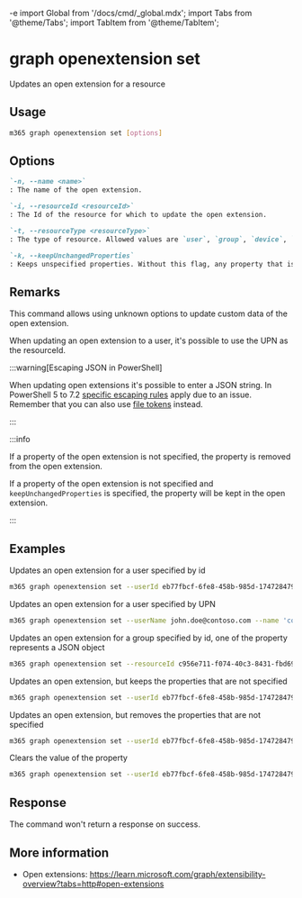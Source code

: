 -e <!-- DISCLAIMER: All secrets, passwords, and sensitive values in this document are examples only and not real credentials. -->
import Global from '/docs/cmd/_global.mdx';
import Tabs from '@theme/Tabs';
import TabItem from '@theme/TabItem';

# graph openextension set

Updates an open extension for a resource

## Usage

```sh
m365 graph openextension set [options]
```

## Options

```md definition-list
`-n, --name <name>`
: The name of the open extension.

`-i, --resourceId <resourceId>`
: The Id of the resource for which to update the open extension.

`-t, --resourceType <resourceType>`
: The type of resource. Allowed values are `user`, `group`, `device`, `organization`.

`-k, --keepUnchangedProperties`
: Keeps unspecified properties. Without this flag, any property that is not updated will be removed from the extension.
```

<Global />

## Remarks

This command allows using unknown options to update custom data of the open extension.

When updating an open extension to a user, it's possible to use the UPN as the resourceId.

:::warning[Escaping JSON in PowerShell]

When updating open extensions it's possible to enter a JSON string. In PowerShell 5 to 7.2 [specific escaping rules](./../../../user-guide/using-cli.mdx#escaping-double-quotes-in-powershell) apply due to an issue. Remember that you can also use [file tokens](./../../../user-guide/using-cli.mdx#EXAMPLE_SECRET_VALUE_PLACEHOLDER) instead.

:::

:::info

If a property of the open extension is not specified, the property is removed from the open extension.

If a property of the open extension is not specified and `keepUnchangedProperties` is specified, the property will be kept in the open extension.

:::

## Examples

Updates an open extension for a user specified by id

```sh
m365 graph openextension set --userId eb77fbcf-6fe8-458b-985d-1747284793bc --name 'com.contoso.roamingSettings' --resourceType user --theme dark --color red --language English
```

Updates an open extension for a user specified by UPN

```sh
m365 graph openextension set --userName john.doe@contoso.com --name 'com.contoso.roamingSettings' --resourceType user --theme dark --color red --language English
```

Updates an open extension for a group specified by id, one of the property represents a JSON object

```sh
m365 graph openextension set --resourceId c956e711-f074-40c3-8431-fbd69bb67d9c --name 'com.contoso.roamingSettings' --resourceType group --settings '{"theme": "dark", "color": "red" }'
```

Updates an open extension, but keeps the properties that are not specified

```sh
m365 graph openextension set --userId eb77fbcf-6fe8-458b-985d-1747284793bc --name 'com.contoso.roamingSettings' --resourceType user --color red --keepUnchangedProperties
```

Updates an open extension, but removes the properties that are not specified

```sh
m365 graph openextension set --userId eb77fbcf-6fe8-458b-985d-1747284793bc --name 'com.contoso.roamingSettings' --resourceType user --color red
```

Clears the value of the property

```sh
m365 graph openextension set --userId eb77fbcf-6fe8-458b-985d-1747284793bc --name 'com.contoso.roamingSettings' --resourceType user --theme ""
```

## Response

The command won't return a response on success.

## More information

- Open extensions: https://learn.microsoft.com/graph/extensibility-overview?tabs=http#open-extensions
